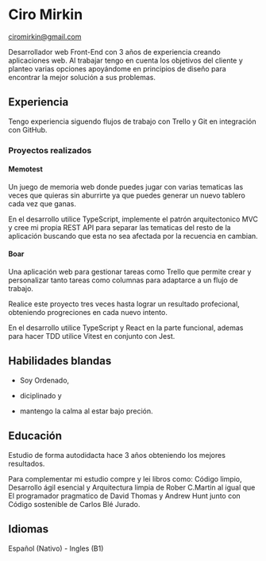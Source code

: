 # Ciro Mirkin
ciromirkin@gmail.com

Desarrollador web Front-End con 3 años de experiencia creando aplicaciones web. Al trabajar tengo en cuenta los objetivos del cliente y planteo varias opciones apoyándome en principios de diseño para encontrar la mejor solución a sus problemas.

## Experiencia

Tengo experiencia siguendo flujos de trabajo con Trello y Git en integración con GitHub.

### Proyectos realizados

#### Memotest

Un juego de memoria web donde puedes jugar con varias tematicas las veces que quieras sin aburrirte ya que puedes generar un nuevo tablero cada vez que ganas.

En el desarrollo utilice TypeScript, implemente el patrón arquitectonico MVC y cree mi propia REST API para separar las tematicas del resto de la aplicación buscando que esta no sea afectada por la recuencia en cambian.

#### Boar

Una aplicación web para gestionar tareas como Trello que permite crear y personalizar tanto tareas como columnas para adaptarce a un flujo de trabajo.

Realice este proyecto tres veces hasta lograr un resultado profecional, obteniendo progreciones en cada nuevo intento.

En el desarrollo utilice TypeScript y React en la parte funcional, ademas para hacer TDD utilice Vitest en conjunto con Jest.

## Habilidades blandas

* Soy Ordenado,

* diciplinado y

* mantengo la calma al estar bajo preción.

## Educación

Estudio de forma autodidacta hace 3 años obteniendo los mejores resultados.

Para complementar mi estudio compre y lei libros como: Código limpio, Desarrollo ágil esencial y Arquitectura limpia de Rober C.Martin al igual que El programador pragmatico de David Thomas y Andrew Hunt junto con Código sostenible de Carlos Blé Jurado.

## Idiomas

Español (Nativo) - Ingles (B1)
